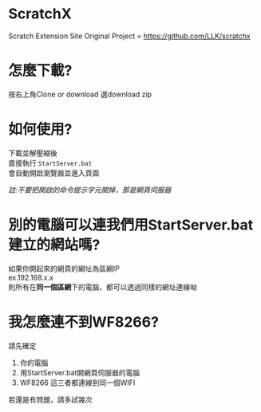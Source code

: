 # ScratchX
Scratch Extension Site
Original Project = https://github.com/LLK/scratchx

# 怎麼下載?
按右上角Clone or download
選download zip

# 如何使用?

下載並解壓縮後  
直接執行 `StartServer.bat`  
會自動開啟瀏覽器並進入頁面

_註:不要把開啟的命令提示字元關掉，那是網頁伺服器_

# 別的電腦可以連我們用StartServer.bat建立的網站嗎?

如果你開起來的網頁的網址為區網IP  
ex.192.168.x.x   
則所有在**同一個區網**下的電腦，都可以透過同樣的網址連線呦  

# 我怎麼連不到WF8266?

請先確定
1. 你的電腦
2. 用StartServer.bat開網頁伺服器的電腦
3. WF8266
這三者都連線到同一個WIFI

若還是有問題，請多試幾次
